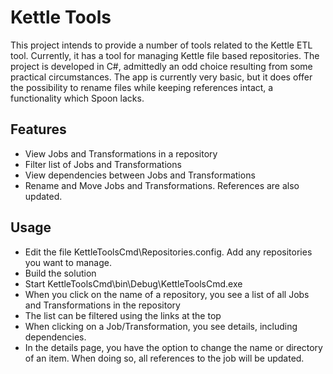 # Kettle Tools

This project intends to provide a number of tools related to the Kettle ETL tool. Currently, it has a tool for managing Kettle file based repositories. The project is developed in C#, admittedly an odd choice resulting from some practical circumstances.
The app is currently very basic, but it does offer the possibility to rename files while keeping references intact, a functionality which Spoon lacks.

## Features

* View Jobs and Transformations in a repository
* Filter list of Jobs and Transformations
* View dependencies between Jobs and Transformations
* Rename and Move Jobs and Transformations. References are also updated.

## Usage

* Edit the file KettleToolsCmd\Repositories.config. Add any repositories you want to manage.
* Build the solution
* Start KettleToolsCmd\bin\Debug\KettleToolsCmd.exe
* When you click on the name of a repository, you see a list of all Jobs and Transformations in the repository
* The list can be filtered using the links at the top
* When clicking on a Job/Transformation, you see details, including dependencies.
* In the details page, you have the option to change the name or directory of an item. When doing so, all references to the job will be updated.

